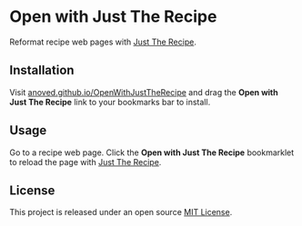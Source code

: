 # Open with Just The Recipe

Reformat recipe web pages with [Just The Recipe](https://www.justtherecipe.app/).

## Installation

Visit [anoved.github.io/OpenWithJustTheRecipe](https://anoved.github.io/OpenWithJustTheRecipe/) and drag the **Open with Just The Recipe** link to your bookmarks bar to install.

## Usage

Go to a recipe web page. Click the **Open with Just The Recipe** bookmarklet to reload the page with [Just The Recipe](https://www.justtherecipe.app/).

## License

This project is released under an open source [MIT License](https://choosealicense.com/licenses/mit/).